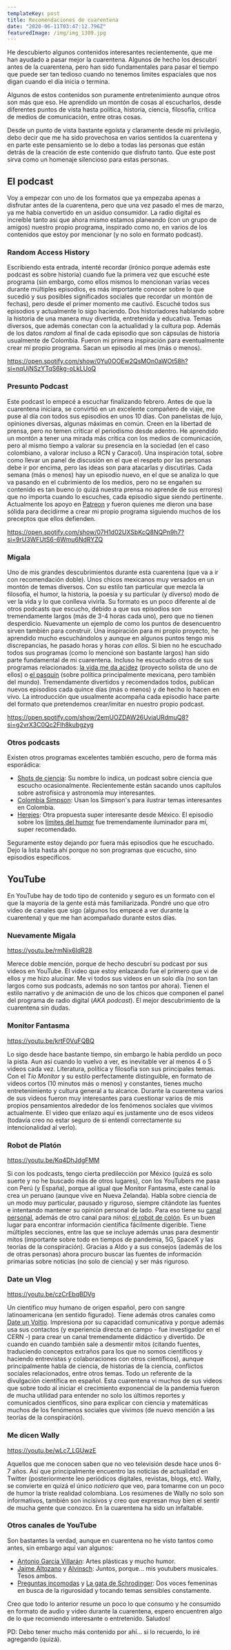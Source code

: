 ```yaml
---
templateKey: post
title: Recomendaciones de cuarentena
date: "2020-06-11T03:47:12.796Z"
featuredImage: /img/img_1309.jpg
---
```

He descubierto algunos contenidos interesantes recientemente, que me han ayudado a pasar mejor la cuarentena. Algunos de hecho los descubrí antes de la cuarentena, pero han sido fundamentales para pasar el tiempo que puede ser tan tedioso cuando no tenemos limites espaciales que nos digan cuando el día inicia o termina.

Algunos de estos contenidos son puramente entretenimiento aunque otros son más que eso. He aprendido un montón de cosas al escucharlos, desde diferentes puntos de vista hasta política, historia, ciencia, filosofía, crítica de medios de comunicación, entre otras cosas.

Desde un punto de vista bastante egoísta y claramente desde mi privilegio, debo decir que me ha sido provechosa en varios sentidos la cuarentena y en parte este pensamiento se lo debo a todas las personas que están detrás de la creación de este contenido que disfruto tanto. Que este post sirva como un homenaje silencioso para estas personas.

## El podcast

Voy a empezar con uno de los formatos que ya empezaba apenas a disfrutar antes de la cuarentena, pero que una vez pasado el mes de marzo, ya me había convertido en un asiduo consumidor. La radio digital es increíble tanto así que ahora mismo estamos planeando (con un grupo de amigos) nuestro propio programa, inspirado como no, en varios de los contenidos que estoy por mencionar (y no solo en formato podcast).

### Random Access History

Escribiendo esta entrada, intenté recordar (irónico porque además este podcast es sobre historia) cuando fue la primera vez que escuché este programa (sin embargo, como ellos mismos lo mencionan varias veces durante múltiples episodios, es más importante conocer sobre lo que sucedió y sus posibles significados sociales que recordar un montón de fechas), pero desde el primer momento me cautivó. Escuché todos sus episodios y actualmente lo sigo haciendo. Dos historiadores hablando sobre la historia de una manera muy divertida, entretenida y educativa. Temas diversos, que además conectan con la actualidad y la cultura pop. Además de los datos *random* al final de cada episodio que son cápsulas de historia usualmente de Colombia. Fueron mi primera inspiración para eventualmente crear mi propio programa. Sacan un episodio al mes (más o menos).

https://open.spotify.com/show/0Yu0OOEw2QsMOn0aWOt58h?si=nqUjNSzYTqS6kg-oLkLUoQ

### Presunto Podcast

Este podcast lo empecé a escuchar finalizando febrero. Antes de que la cuarentena iniciara, se convirtió en un excelente compañero de viaje, me puse al día con todos sus episodios en unos 10 días. Con panelistas de lujo, opiniones diversas, algunas máximas en común. Creen en la libertad de prensa, pero no temen criticar el periodismo desde adentro. He aprendido un montón a tener una mirada más crítica con los medios de comunicación, pero al mismo tiempo a valorar su presencia en la sociedad (en el caso colombiano, a valorar incluso a RCN y Caracol). Una inspiración total, sobre como llevar un panel de discusión en el que el respeto por las personas debe ir por encima, pero las ideas son para atacarlas y discutirlas. Cada semana (más o menos) hay un episodio nuevo, en el que se analiza lo que va pasando en el cubrimiento de los medios, pero no se engañen su contenido es tan bueno (o quizá nuestra prensa no aprende de sus errores) que no importa cuando lo escuches, cada episodio sigue siendo pertinente. Actualmente los apoyo en [Patreon](https://www.patreon.com/presuntopodcast) y fueron quienes me dieron una base sólida para decidirme a crear mi propio programa siguiendo muchos de los preceptos que ellos defienden.

https://open.spotify.com/show/07H1d02UXSbKcQ8NQPn9h7?si=9rU3WFUtS6-6Wmu6NdRYZQ

### Migala

Uno de mis grandes descubrimientos durante esta cuarentena (que va a ir con recomendación doble). Unos chicos mexicanos muy versados en un montón de temas diversos. Con su estilo tan particular que mezcla la filosofía, el humor, la historia, la poesía y su particular (y diverso) modo de ver la vida y lo que conlleva vivirla. Su formato es un poco diferente al de otros podcasts que escucho, debido a que sus episodios son tremendamente largos (más de 3-4 horas cada uno), pero que no tienen desperdicio. Nuevamente un ejemplo de como los puntos de desencuentro sirven también para construir. Una inspiración para mi propio proyecto, he aprendido mucho escuchándolos y aunque en algunos puntos tengo mis discrepancias, he pasado horas y horas *con ellos*. Si bien no he escuchado todos sus programas (como lo mencioné son bastante largos) han sido parte fundamental de mi cuarentena. Incluso he escuchado otros de sus programas relacionados: [la vida me da acidez](https://open.spotify.com/show/6wsfzksFm9SHZBZAGs2U8S?si=W-pHHIaxSOGM97uRIDinpg) (proyecto solista de uno de ellos) o [el pasquín](https://open.spotify.com/show/6vqCU0qeF2oKYn9CquBt6z?si=iNyjpJSbRguQhNVSqjyh8g) (sobre política principalmente mexicana, pero también del mundo). Tremendamente divertidos y recomendados todos, publican nuevos episodios cada quince días (más o menos) y de hecho lo hacen en vivo. La introducción que usualmente acompaña cada episodio hace parte del formato que pretendemos crear/imitar en nuestro propio podcast.

https://open.spotify.com/show/2emUOZDAW26UviaURdmuQ8?si=g2vrX3C0Qc2Flh8kubgzyg

### Otros podcasts

Existen otros programas excelentes también escucho, pero de forma más esporádica:

* [Shots de ciencia](https://open.spotify.com/show/58k9e7irEMqyViSwkgC8vG?si=ZNJzjuQKQMijEtm0V_0btg): Su nombre lo indica, un podcast sobre ciencia que escucho ocasionalmente. Recientemente están sacando unos capítulos sobre astrofísica y astronomía muy interesantes.
* [Colombia Simpson](https://open.spotify.com/show/5xctvEyLNTCLMB5MLMwTmJ?si=el_lVOOAQCqXjdWbIMX7EA): Usan los Simpson's para ilustrar temas interesantes en Colombia.
* [Herejes](https://open.spotify.com/show/5pimYTQLSCx0M0wYyYWGe8?si=rMc2EMp1RzerQ17pT-E9DA): Otra propuesta super interesante desde México. El episodio sobre los [límites del humor](https://open.spotify.com/episode/2MXOMhabccgH1xVTbXqS5k?si=TkhgVXxkTf2Z97GrLMd4Mg) fue tremendamente iluminador para mí, super recomendado.

Seguramente estoy dejando por fuera más episodios que he escuchado. Dejo la lista hasta ahí porque no son programas que escucho, sino episodios específicos.

## YouTube

En YouTube hay de todo tipo de contenido y seguro es un formato con el que la mayoría de la gente está más familiarizada. Pondré uno que otro video de canales que sigo (algunos los empecé a ver durante la cuarentena) y que me han acompañado durante estos días.

### Nuevamente Migala

https://youtu.be/rmNix6IdR28

Merece doble mención, porque de hecho descubrí su podcast por sus videos en YouTube. El video que estoy enlazando fue el primero que vi de ellos y me hizo alucinar. Me vi todos sus videos en un solo día (no son tan largos como sus podcasts, además no son tantos por ahora). Tienen el estilo narrativo y de animación de uno de los chicos que componen el panel del programa de radio digital (*AKA podcast*). El mejor descubrimiento de la cuarentena sin dudas.

### Monitor Fantasma

https://youtu.be/krtF0VuFQBQ

Lo sigo desde hace bastante tiempo, sin embargo le había perdido un poco la pista. Aun así cuando lo vuelvo a ver, es inevitable ver al menos 4 o 5 videos cada vez. Literatura, política y filosofía son sus principales temas. Con el *Tío Monitor* y su estilo perfectamente distinguible, en formato de videos cortos (10 minutos más o menos) y constantes, tienes mucho entretenimiento y cultura general a tu alcance. Durante la cuarentena varios de sus videos fueron muy interesantes para cuestionar varios de mis propios pensamientos alrededor de los fenómenos sociales que vivimos actualmente. El video que enlazo aquí es justamente uno de esos videos (todavía creo no estar seguro de si entendí correctamente su intencionalidad al verlo).

### Robot de Platón

https://youtu.be/Kq4DhJdgFMM

Si con los podcasts, tengo cierta predilección por México (quizá es solo suerte y no he buscado más de otros lugares), con los YouTubers me pasa con Perú (y España), porque al igual que Monitor Fantasma, este canal lo crea un peruano (aunque vive en Nueva Zelanda). Habla sobre ciencia de un modo muy particular, pausado y riguroso, siempre citándote las fuentes e intentando mantener su opinión personal de lado. Para eso tiene su [canal personal](https://www.youtube.com/user/Aldillo003), además de otro canal para niños: [el robot de colón](https://www.youtube.com/channel/UCWDGyt5hy6UA6Br-hAar03A). Es un buen lugar para encontrar información científica fácilmente digerible. Tiene múltiples secciones, entre las que se incluye además unas para desmentir mitos (importante sobre todo en tiempos de pandemia, 5G, SpaceX y las teorías de la conspiración). Gracias a Aldo y a sus consejos (además de los de otras personas) ahora procuro buscar las fuentes de información primarias sobre noticias (no solo de ciencia) y ser más riguroso.

### Date un Vlog

https://youtu.be/czCrEbqBDVg

Un científico muy humano de origen español, pero con sangre latinoamericana (en sentido figurado). Tiene además otros canales como [Date un Voltio](https://www.youtube.com/channel/UCns-8DssCBba7M4nu7wk7Aw). Impresiona por su capacidad comunicativa y porque además usa sus contactos (y experiencia directa en campo - fue investigador en el CERN -) para crear un canal tremendamente didáctico y divertido. De cuando en cuando también sale a desmentir mitos (citando fuentes, traduciendo conceptos extraños para los que no somos científicos y haciendo entrevistas y colaboraciones con otros científicos), aunque principalmente habla de ciencia, de historias de la ciencia, conflictos sociales relacionados, entre otros temas. Todo un referente de la divulgación científica en español. Esta cuarentena vi muchos de sus videos que sobre todo al iniciar el crecimiento exponencial de la pandemia fueron de mucha utilidad para entender no solo los últimos reportes y comunicados científicos, sino para explicar con ciencia y matemáticas muchos de los fenómenos sociales que vivimos (de nuevo mención a las teorías de la conspiración).

### Me dicen Wally

https://youtu.be/wLc7_LGUwzE

Aquellos que me conocen saben que no veo televisión desde hace unos 6-7 años. Así que principalmente encuentro las noticias de actualidad en Twitter (posteriormente leo periódicos digitales, revistas, blogs, etc). Wally, se convierte en quizá el único *noticiero* que veo, para tomarme con un poco de humor la triste realidad colombiana. Los resúmenes de Wally no solo son informativos, también son incisivos y creo que expresan muy bien el sentir de mucha gente que conozco. En la cuarentena ha sido un infaltable.

### Otros canales de YouTube

Son bastantes la verdad, aunque en cuarentena no he visto tantos como antes, sin embargo aquí van algunos:

* [Antonio García Villarán](https://www.youtube.com/user/MrCangrejoPistolero): Artes plásticas y mucho humor.
* [Jaime Altozano](https://www.youtube.com/channel/UCa3DVlGH2_QhvwuWlPa6MDQ) y [Alvinsch](https://www.youtube.com/channel/UCqDkaR-FEerytN_LpiQkumA): Juntos, porque... mis youtubers musicales. Tesos ambos.
* [Preguntas incomodas](https://www.youtube.com/channel/UC_LlGpG22OWkKPsLJfZ8CZg) y [La gata de Schrodinger](https://www.youtube.com/channel/UCoXtmmnLCbXDiSo8GxsmOzA): Dos voces femeninas en busca de la rigurosidad y tocando temas sensibles constamente.

Creo que todo lo anterior resume un poco lo que consumo y he consumido en formato de audio y video durante la cuarentena, espero encuentren algo de lo que recomiendo interesante o entretenido. Saludos!

PD: Debo tener mucho más contenido por ahí... si lo recuerdo, lo iré agregando (quizá).